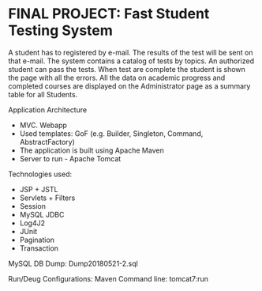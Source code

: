 # FINAL PROJECT: Fast Student Testing System

A student has to registered by e-mail. The results of the test will be sent on that e-mail. 
The system contains a catalog of tests by topics. An authorized student can pass the tests. 
When test are complete the student is shown the page with all the errors.
All the data on academic progress and completed courses are displayed on the Administrator page as a summary table for all Students.

Application Architecture
- MVC. Webapp
- Used templates: GoF (e.g. Builder, Singleton, Command, AbstractFactory)
- The application is built using Apache Maven
- Server to run - Apache Tomcat

Technologies used:
- JSP + JSTL
- Servlets + Filters
- Session
- MySQL JDBC
- Log4J2
- JUnit
- Pagination
- Transaction

MySQL DB Dump: Dump20180521-2.sql

Run/Deug Configurations: Maven 
Command line: tomcat7:run
